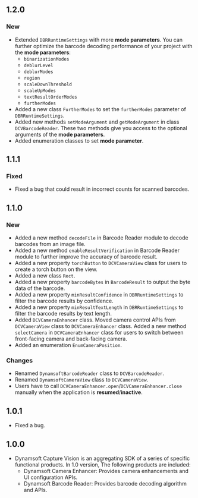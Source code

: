 ## 1.2.0

### New

* Extended `DBRRuntimeSettings` with more **mode parameters**. You can further optimize the barcode decoding performance of your project with the **mode parameters**:
  * `binarizationModes`
  * `deblurLevel`
  * `deblurModes`
  * `region`
  * `scaleDownThreshold`
  * `scaleUpModes`
  * `textResultOrderModes`
  * `furtherModes`
* Added a new class `FurtherModes` to set the `furtherModes` parameter of `DBRRuntimeSettings`.
* Added new methods `setModeArgument` and `getModeArgument` in class `DCVBarcodeReader`. These two methods give you access to the optional arguments of the **mode parameters**.
* Added enumeration classes to set **mode parameter**.

## 1.1.1

### Fixed

* Fixed a bug that could result in incorrect counts for scanned barcodes.

## 1.1.0

### New

* Added a new method `decodeFile` in Barcode Reader module to decode barcodes from an image file.
* Added a new method `enableResultVerification` in Barcode Reader module to further improve the accuracy of barcode result.
* Added a new property `torchButton` to `DCVCameraView` class for users to create a torch button on the view.
* Added a new class `Rect`.
* Added a new property `barcodeBytes` in `BarcodeResult` to output the byte data of the barcode.
* Added a new property `minResultConfidence` in `DBRRuntimeSettings` to filter the barcode results by confidence.
* Added a new property `minResultTextLength` in `DBRRuntimeSettings` to filter the barcode results by text length.
* Added `DCVCameraEnhancer` class. Moved camera control APIs from `DCVCameraView` class to `DCVCameraEnhancer` class. Added a new method `selectCamera` in `DCVCameraEnhancer` class for users to switch between front-facing camera and back-facing camera.
* Added an enumeration `EnumCameraPosition`.

### Changes

* Renamed `DynamsoftBarcodeReader` class to `DCVBarcodeReader`.
* Renamed `DynamsoftCameraView` class to `DCVCameraView`.
* Users have to call `DCVCameraEnhancer.open`/`DCVCameraEnhancer.close` manually when the application is **resumed**/**inactive**.

## 1.0.1

* Fixed a bug.

## 1.0.0

* Dynamsoft Capture Vision is an aggregating SDK of a series of specific functional products. In 1.0 version, The following products are included:
  * Dynamsoft Camera Enhancer: Provides camera enhancements and UI configuration APIs.
  * Dynamsoft Barcode Reader: Provides barcode decoding algorithm and APIs.
